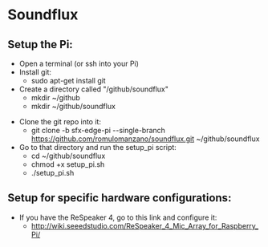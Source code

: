# Soundflux

## Setup the Pi:
- Open a terminal (or ssh into your Pi)
- Install git:
   * sudo apt-get install git
- Create a directory called "/github/soundflux"
    * mkdir ~/github
    * mkdir ~/github/soundflux
* Clone the git repo into it:
    * git clone -b sfx-edge-pi --single-branch https://github.com/romulomanzano/soundflux.git ~/github/soundflux
* Go to that directory and run the setup_pi script:
    * cd ~/github/soundflux
    * chmod +x setup_pi.sh
    * ./setup_pi.sh
 
## Setup for specific hardware configurations:
 * If you have the ReSpeaker 4, go to this link and configure it:
    * http://wiki.seeedstudio.com/ReSpeaker_4_Mic_Array_for_Raspberry_Pi/
